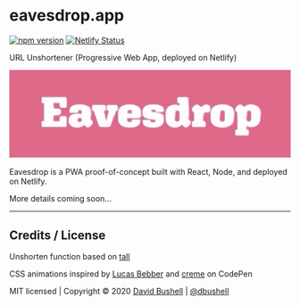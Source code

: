 # eavesdrop.app

[![npm version](https://badge.fury.io/js/eavesdrop-app.svg)](https://badge.fury.io/js/eavesdrop-app)
[![Netlify Status](https://api.netlify.com/api/v1/badges/9d1964ad-6c3c-49c2-a386-4c4f0dc5df21/deploy-status)](https://app.netlify.com/sites/eavesdrop-app/deploys)

URL Unshortener (Progressive Web App, deployed on Netlify)

[![Eavesdrop](/public/assets/eavesdrop.gif)](https://eavesdrop.app)

Eavesdrop is a PWA proof-of-concept built with React, Node, and deployed on Netlify.

More details coming soon...

* * *

## Credits / License

Unshorten function based on [tall](https://github.com/lmammino/tall)

CSS animations inspired by [Lucas Bebber](https://codepen.io/lbebber/pen/ypgql) and [creme](https://codepen.io/creme/pen/aPJwEz) on CodePen

MIT licensed | Copyright © 2020 [David Bushell](http://dbushell.com) | [@dbushell](http://twitter.com/dbushell)
